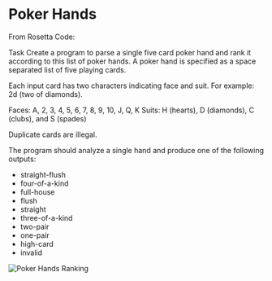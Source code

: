 # Poker Hands

From Rosetta Code:

  Task
  Create a program to parse a single five card poker hand and rank it according to this list of poker hands.
  A poker hand is specified as a space separated list of five playing cards.

  Each input card has two characters indicating face and suit.   For example:   2d   (two of diamonds).

  Faces: A, 2, 3, 4, 5, 6, 7, 8, 9, 10, J, Q, K
  Suits: H (hearts), D (diamonds), C (clubs), and S (spades)

  Duplicate cards are illegal.

  The program should analyze a single hand and produce one of the following outputs:
   * straight-flush
   * four-of-a-kind
   * full-house
   * flush
   * straight
   * three-of-a-kind
   * two-pair
   * one-pair
   * high-card
   * invalid


![Poker Hands Ranking](https://www.wsop.com/how-to-play-poker/images/how-to-ranking.jpg)
